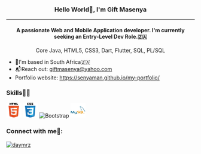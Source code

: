 <h3 align="center">Hello World👋, I'm Gift Masenya</h3>
<hr>
<h4 align="center">A passionate Web and Mobile Application developer. I'm currently seeking an Entry-Level Dev Role.🇿🇦</h4>
<p align="center">Core Java, HTML5, CSS3, Dart, Flutter, SQL, PL/SQL<p>
<ul>
  <li>📍I'm based in South Africa🇿🇦</li>
  <li>📬Reach out: <a href="">giftmasenya@yahoo.com</a></li>
  <li>Portfolio website: <a href="">https://senyaman.github.io/my-portfolio/</a></li>
</ul>

<h3>Skills👨‍💻</h3>

<p align="left">
<img src="https://raw.githubusercontent.com/devicons/devicon/master/icons/html5/html5-original-wordmark.svg" alt="html5" width="40" height="40" style="max-width: 100%;">
<img src="https://raw.githubusercontent.com/devicons/devicon/master/icons/css3/css3-original-wordmark.svg" alt="css3" width="40" height="40" style="max-width: 100%;">
<img src="https://raw.githubusercontent.com/danielcranney/readme-generator/main/public/icons/skills/bootstrap-colored.svg" width="36" height="36" alt="Bootstrap" style="max-width: 100%;">
  <img src="https://raw.githubusercontent.com/devicons/devicon/master/icons/mysql/mysql-original-wordmark.svg" alt="mysql" width="40" height="40" style="max-width: 100%;">
</p>

<h3>Connect with me🔌:</h3>
<a href="https://www.linkedin.com/in/gift-masenya-389a0113a/">
<img align="center" src="https://raw.githubusercontent.com/rahuldkjain/github-profile-readme-generator/master/src/images/icons/Social/linked-in-alt.svg" alt="daymrz" height="30" width="40" style="max-width: 100%;">
</a>
